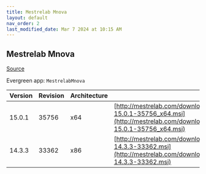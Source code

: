 ```yaml
---
title: Mestrelab Mnova
layout: default
nav_order: 2
last_modified_date: Mar 7 2024 at 10:15 AM
---
```


## Mestrelab Mnova

[Source](https://mestrelab.com/software/mnova/)

Evergreen app: `MestrelabMnova`

| Version | Revision | Architecture | URI                                                                                                                                                          |
| ------- | -------- | ------------ | ------------------------------------------------------------------------------------------------------------------------------------------------------------ |
| 15.0.1  | 35756    | x64          | [http://mestrelab.com/downloads/mnova/win/msi/MestReNova-15.0.1-35756_x64.msi](http://mestrelab.com/downloads/mnova/win/msi/MestReNova-15.0.1-35756_x64.msi) |
| 14.3.3  | 33362    | x86          | [http://mestrelab.com/downloads/mnova/win/msi/MestReNova-14.3.3-33362.msi](http://mestrelab.com/downloads/mnova/win/msi/MestReNova-14.3.3-33362.msi)         |
